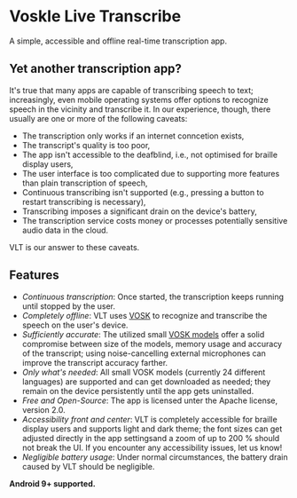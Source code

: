 # Voskle Live Transcribe

A simple, accessible and offline real-time transcription app.

## Yet another transcription app?

It's true that many apps are capable of transcribing speech to text; increasingly, even mobile operating systems offer options to recognize speech in the vicinity and transcribe it. In our experience, though, there usually are one or more of the following caveats:

- The transcription only works if an internet conncetion exists,
- The transcript's quality is too poor,
- The app isn't accessible to the deafblind, i.e., not optimised for braille display users,
- The user interface is too complicated due to supporting more features than plain transcription of speech,
- Continuous transcribing isn't supported (e.g., pressing a button to restart transcribing is necessary),
- Transcribing imposes a significant drain on the device's battery,
- The transcription service costs money or processes potentially sensitive audio data in the cloud.

VLT is our answer to these caveats.

## Features

- *Continuous transcription*: Once started, the transcription keeps running until stopped by the user.
- *Completely offline*: VLT uses [VOSK](https://alphacephei.com/vosk/) to recognize and transcribe the speech on the user's device.
- *Sufficiently accurate*: The utilized small [VOSK models](https://alphacephei.com/vosk/models) offer a solid compromise between size of the models, memory usage and accuracy of the transcript; using noise-cancelling external microphones can improve the transcript accuracy farther.
- *Only what's needed*: All small VOSK models (currently 24 different languages) are supported and can get downloaded as needed; they remain on the device persistently until the app gets uninstalled.
- *Free and Open-Source*: The app is licensed unter the Apache license, version 2.0.
- *Accessibility front and center*: VLT is completely accessible for braille display users and supports light and dark theme; the font sizes can get adjusted directly in the app settingsand a zoom of up to 200 % should not break the UI. If you encounter any accessibility issues, let us know!
- *Negligible battery usage*: Under normal circumstances, the battery drain caused by VLT should be negligible.

**Android 9+ supported.**
